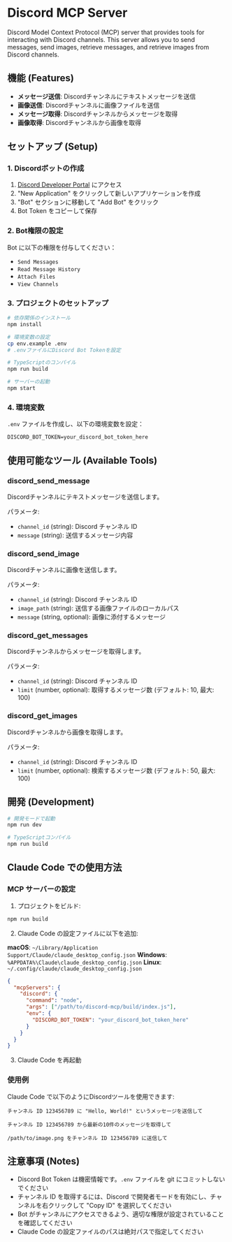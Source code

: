 # Discord MCP Server

Discord Model Context Protocol (MCP) server that provides tools for interacting with Discord channels. This server allows you to send messages, send images, retrieve messages, and retrieve images from Discord channels.

## 機能 (Features)

- **メッセージ送信**: Discordチャンネルにテキストメッセージを送信
- **画像送信**: Discordチャンネルに画像ファイルを送信  
- **メッセージ取得**: Discordチャンネルからメッセージを取得
- **画像取得**: Discordチャンネルから画像を取得

## セットアップ (Setup)

### 1. Discordボットの作成

1. [Discord Developer Portal](https://discord.com/developers/applications) にアクセス
2. "New Application" をクリックして新しいアプリケーションを作成
3. "Bot" セクションに移動して "Add Bot" をクリック
4. Bot Token をコピーして保存

### 2. Bot権限の設定

Bot に以下の権限を付与してください：
- `Send Messages`
- `Read Message History`
- `Attach Files`
- `View Channels`

### 3. プロジェクトのセットアップ

```bash
# 依存関係のインストール
npm install

# 環境変数の設定
cp env.example .env
# .envファイルにDiscord Bot Tokenを設定

# TypeScriptのコンパイル
npm run build

# サーバーの起動
npm start
```

### 4. 環境変数

`.env` ファイルを作成し、以下の環境変数を設定：

```
DISCORD_BOT_TOKEN=your_discord_bot_token_here
```

## 使用可能なツール (Available Tools)

### discord_send_message
Discordチャンネルにテキストメッセージを送信します。

パラメータ:
- `channel_id` (string): Discord チャンネル ID
- `message` (string): 送信するメッセージ内容

### discord_send_image
Discordチャンネルに画像を送信します。

パラメータ:
- `channel_id` (string): Discord チャンネル ID  
- `image_path` (string): 送信する画像ファイルのローカルパス
- `message` (string, optional): 画像に添付するメッセージ

### discord_get_messages
Discordチャンネルからメッセージを取得します。

パラメータ:
- `channel_id` (string): Discord チャンネル ID
- `limit` (number, optional): 取得するメッセージ数 (デフォルト: 10, 最大: 100)

### discord_get_images
Discordチャンネルから画像を取得します。

パラメータ:
- `channel_id` (string): Discord チャンネル ID
- `limit` (number, optional): 検索するメッセージ数 (デフォルト: 50, 最大: 100)

## 開発 (Development)

```bash
# 開発モードで起動
npm run dev

# TypeScriptコンパイル
npm run build
```

## Claude Code での使用方法

### MCP サーバーの設定

1. プロジェクトをビルド:
```bash
npm run build
```

2. Claude Code の設定ファイルに以下を追加:

**macOS**: `~/Library/Application Support/Claude/claude_desktop_config.json`
**Windows**: `%APPDATA%\Claude\claude_desktop_config.json`
**Linux**: `~/.config/claude/claude_desktop_config.json`

```json
{
  "mcpServers": {
    "discord": {
      "command": "node",
      "args": ["/path/to/discord-mcp/build/index.js"],
      "env": {
        "DISCORD_BOT_TOKEN": "your_discord_bot_token_here"
      }
    }
  }
}
```

3. Claude Code を再起動

### 使用例

Claude Code で以下のようにDiscordツールを使用できます:

```
チャンネル ID 123456789 に "Hello, World!" というメッセージを送信して
```

```
チャンネル ID 123456789 から最新の10件のメッセージを取得して
```

```
/path/to/image.png をチャンネル ID 123456789 に送信して
```

## 注意事項 (Notes)

- Discord Bot Token は機密情報です。`.env` ファイルを git にコミットしないでください
- チャンネル ID を取得するには、Discord で開発者モードを有効にし、チャンネルを右クリックして "Copy ID" を選択してください
- Bot がチャンネルにアクセスできるよう、適切な権限が設定されていることを確認してください
- Claude Code の設定ファイルのパスは絶対パスで指定してください